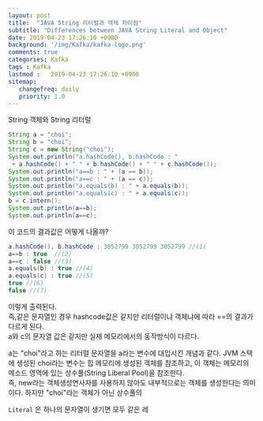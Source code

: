```yaml
---
layout: post
title:  "JAVA String 리터럴과 객체 차이점"
subtitle: "Differences between JAVA String Literal and Object"
date: 2019-04-23 17:26:10 +0900
background: '/img/Kafka/kafka-logo.png'
comments: true
categories: Kafka
tags : Kafka
lastmod :   2019-04-23 17:26:10 +0900
sitemap:
   changefreq: daily
   priority: 1.0
---
```


<div class="contentTitle">
String 객체와 String 리터럴
</div>

```java
String a = "choi";
String b = "choi";
String c = new String("choi");
System.out.println("a.hashCode(), b.hashCode : "
 + a.hashCode() + " " + b.hashCode() + " " + c.hashCode());
System.out.println("a==b : " + (a == b));
System.out.println("a==c : " + (a == c));
System.out.println("a.equals(b) : " + a.equals(b));
System.out.println("a.equals(c) : " + a.equals(c));
b = c.intern();
System.out.println(a==b);
System.out.println(a==c);
```

이 코드의 결과값은 어떻게 나올까?

```java
a.hashCode(), b.hashCode : 3052799 3052799 3052799 //(1)
a==b : true  //(2)
a==c : false //(3)
a.equals(b) : true //(4)
a.equals(c) : true //(5)
true //(6)
false //(7)
```

이렇게 출력된다.  
즉,같은 문자열인 경우 hashcode값은 같지만 리터럴이냐 객체냐에 따라 ==의 결과가 다르게 된다.  
a와 c의 문자열 값은 같지만 실제 메모리에서의 동작방식이 다르다.

a는 "choi"라고 하는 리터럴 문자열을 a라는 변수에 대입시킨 개념과 같다.
JVM 스택에 생성된 choi라는 변수는 힙 메모리에 생성된 객체를 참조하고, 이 객체는 메모리의 메소드 영역에 있는 상수풀(String Liberal Pool)을 참조한다.  
즉, new라는 객체생성연사자를 사용하지 않아도 내부적으로는 객체를 생성한다는 의미이다.
하지만 "choi"라는 객체가 아닌 상수풀의

`Literal` 은 하나의 문자열이 생기면 모두 같은 레